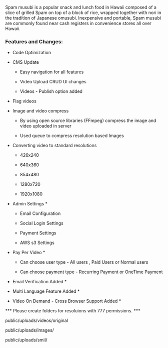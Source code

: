 Spam musubi is a popular snack and lunch food in Hawaii composed of a slice of grilled Spam on top of a block of rice, wrapped together with nori in the tradition of Japanese omusubi. Inexpensive and portable, Spam musubi are commonly found near cash registers in convenience stores all over Hawaii.

### Features and Changes: ###

* Code Optimization

* CMS Update

	* Easy navigation for all features

	* Video Upload CRUD UI changes

	* Videos - Publish option added

* Flag videos

* Image and video compress
	
	* By using open source libraries (FFmpeg) compress the image and video uploaded in server

	* Used queue to compress resolution based Images

* Converting video to standard resolutions

	* 426x240

	* 640x360

	* 854x480

	* 1280x720

	* 1920x1080

* Admin Settings *
	
	* Email Configuration

	* Social Login Settings

	* Payment Settings

	* AWS s3 Settings

* Pay Per Video *
	
	* Can choose user type - All users , Paid Users or Normal users

	* Can choose payment type - Recurring Payment or OneTime Payment

* Email Verification Added *

* Multi Language Feature Added *

* Video On Demand - Cross Browser Support Added *

*** Please create folders for resoluions with 777 permissions. ***

public/uploads/videos/original 

public/uploads/images/ 

public/uploads/smil/ 





